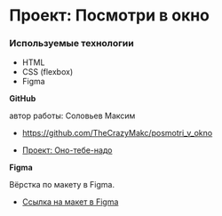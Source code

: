 # Проект: Посмотри в окно
### Используемые технологии
* HTML
* CSS (flexbox)
* Figma


**GitHub**

автор работы: Соловьев Максим

 * https://github.com/TheCrazyMakc/posmotri_v_okno

 * [Проект: Оно-тебе-надо](https://thecrazymakc.github.io/posmotri_v_okno/)


**Figma**

Вёрстка по макету в Figma.

* [Ссылка на макет в Figma](https://www.figma.com/file/QHcvX1RsUI89CulRB7HLk6/%234-%D0%9F%D0%BE%D1%81%D0%BC%D0%BE%D1%82%D1%80%D0%B8-%D0%B2-%D0%BE%D0%BA%D0%BD%D0%BE?node-id=301%3A43&mode=dev)